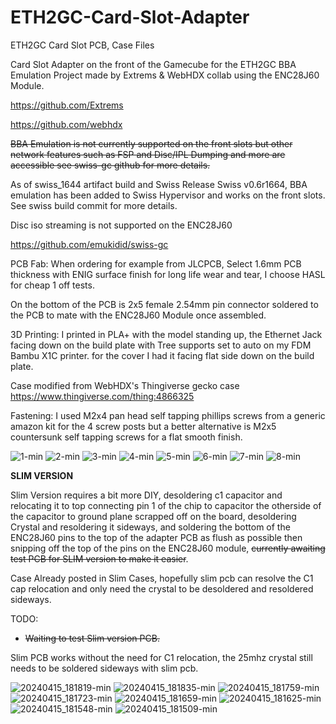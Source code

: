 # ETH2GC-Card-Slot-Adapter
ETH2GC Card Slot PCB, Case Files

Card Slot Adapter on the front of the Gamecube for the ETH2GC BBA Emulation Project made by Extrems & WebHDX collab using the ENC28J60 Module.

https://github.com/Extrems

https://github.com/webhdx

~~BBA Emulation is not currently supported on the front slots but other network features such as FSP and Disc/IPL Dumping and more are accessible see swiss-gc github for more details.~~

As of swiss_1644 artifact build and Swiss Release Swiss v0.6r1664, BBA emulation has been added to Swiss Hypervisor and works on the front slots. See swiss build commit for more details.

Disc iso streaming is not supported on the ENC28J60

https://github.com/emukidid/swiss-gc

PCB Fab:
When ordering for example from JLCPCB, Select 1.6mm PCB thickness with ENIG surface finish for long life wear and tear, I choose HASL for cheap 1 off tests.

On the bottom of the PCB is 2x5 female 2.54mm pin connector soldered to the PCB to mate with the ENC28J60 Module once assembled.

3D Printing: I printed in PLA+ with the model standing up, the Ethernet Jack facing down on the build plate with Tree supports set to auto on my FDM Bambu X1C printer.
for the cover I had it facing flat side down on the build plate.

Case modified from WebHDX's Thingiverse gecko case https://www.thingiverse.com/thing:4866325

Fastening: I used M2x4 pan head self tapping phillips screws from a generic amazon kit for the 4 screw posts but a better alternative is M2x5 countersunk self tapping screws for a flat smooth finish.

![1-min](https://github.com/silverstee1/ETH2GC-Card-Slot-Adapter/assets/54997238/da43a7d5-8d73-4930-80f8-ae9f250b8f95)
![2-min](https://github.com/silverstee1/ETH2GC-Card-Slot-Adapter/assets/54997238/2f6dce42-54c0-4640-a93d-18020e30d780)
![3-min](https://github.com/silverstee1/ETH2GC-Card-Slot-Adapter/assets/54997238/496b2cd3-1d45-4c19-960c-9cd356757771)
![4-min](https://github.com/silverstee1/ETH2GC-Card-Slot-Adapter/assets/54997238/82ffe8b7-9a92-4e59-b1b3-29a537952539)
![5-min](https://github.com/silverstee1/ETH2GC-Card-Slot-Adapter/assets/54997238/e1258e42-5e0d-47b0-ac63-3ec1eeceb54b)
![6-min](https://github.com/silverstee1/ETH2GC-Card-Slot-Adapter/assets/54997238/45776fac-379c-4313-a98a-ead2cc1ee949)
![7-min](https://github.com/silverstee1/ETH2GC-Card-Slot-Adapter/assets/54997238/fa8afa1c-0855-41db-a756-10f6d660a5bf)
![8-min](https://github.com/silverstee1/ETH2GC-Card-Slot-Adapter/assets/54997238/817c9caf-1dca-4a3c-bd67-532c9073025b)

**SLIM VERSION**

Slim Version requires a bit more DIY, desoldering c1 capacitor and relocating it to top connecting pin 1 of the chip to capacitor the otherside of the capacitor to ground plane scrapped off on the board, desoldering Crystal and resoldering it sideways, and soldering the bottom of the ENC28J60 pins to the top of the adapter PCB as flush as possible then snipping off the top of the pins on the ENC28J60 module, ~~currently awaiting test PCB for SLIM version to make it easier~~.

Case Already posted in Slim Cases, hopefully slim pcb can resolve the C1 cap relocation and only need the crystal to be desoldered and resoldered sideways.

TODO:
- ~~Waiting to test Slim version PCB.~~

Slim PCB works without the need for C1 relocation, the 25mhz crystal still needs to be soldered sideways with slim pcb.


![20240415_181819-min](https://github.com/silverstee1/ETH2GC-Card-Slot-Adapter/assets/54997238/07b4830d-d836-427b-a1d1-bfe58c267253)
![20240415_181835-min](https://github.com/silverstee1/ETH2GC-Card-Slot-Adapter/assets/54997238/f7329a62-df68-4217-9b8a-c1cdca333fed)
![20240415_181759-min](https://github.com/silverstee1/ETH2GC-Card-Slot-Adapter/assets/54997238/87adecb4-1630-41af-bdeb-b205b778a754)
![20240415_181723-min](https://github.com/silverstee1/ETH2GC-Card-Slot-Adapter/assets/54997238/6680e628-4a3c-48c4-881c-ef7ee236fff2)
![20240415_181659-min](https://github.com/silverstee1/ETH2GC-Card-Slot-Adapter/assets/54997238/edd4b1e2-b846-4436-a6c3-0de56c3d7b7c)
![20240415_181625-min](https://github.com/silverstee1/ETH2GC-Card-Slot-Adapter/assets/54997238/c4409b02-9676-4aed-b126-3522c5e2a4b0)
![20240415_181548-min](https://github.com/silverstee1/ETH2GC-Card-Slot-Adapter/assets/54997238/aff32472-3ab6-4f24-bd73-15b229b8836f)
![20240415_181509-min](https://github.com/silverstee1/ETH2GC-Card-Slot-Adapter/assets/54997238/9ab630fc-de2b-482e-99ea-ab8309569932)
